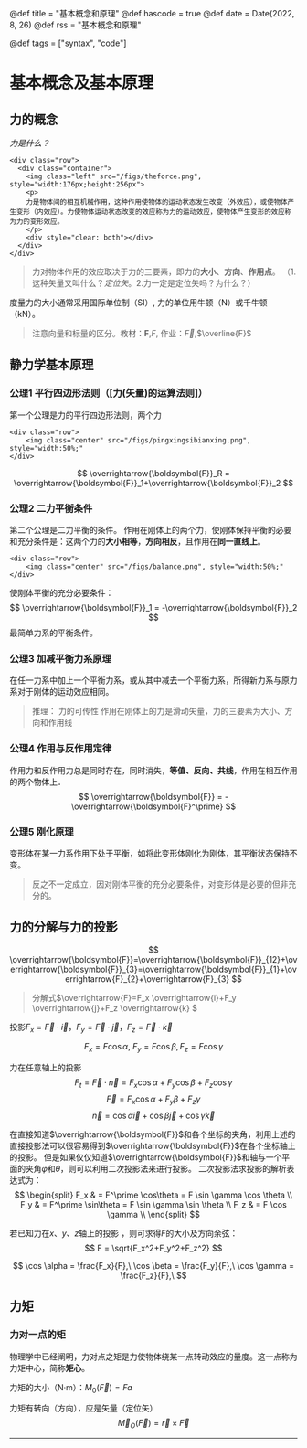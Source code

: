 @def title = "基本概念和原理"
@def hascode = true
@def date = Date(2022, 8, 26)
@def rss = "基本概念和原理"

@def tags = ["syntax", "code"]

# 基本概念及基本原理
## 力的概念

*力是什么？*

<!-- ![](figs/theforce.png) -->
~~~
<div class="row">
  <div class="container">
    <img class="left" src="/figs/theforce.png", style="width:176px;height:256px">
    <p>
    力是物体间的相互机械作用，这种作用使物体的运动状态发生改变（外效应），或使物体产生变形（内效应）。力使物体运动状态改变的效应称为力的运动效应，使物体产生变形的效应称为力的变形效应。
    </p>
    <div style="clear: both"></div>      
  </div>
</div>
~~~
> 力对物体作用的效应取决于力的三要素，即力的**大小**、**方向**、**作用点**。 （1.这种矢量又叫什么？*定位矢*。2.力一定是定位矢吗？为什么？）

度量力的大小通常采用国际单位制（SI）, 力的单位用牛顿（N）或千牛顿（kN）。

> 注意向量和标量的区分。教材：$\boldsymbol{F}$,$F$, 作业：$\overrightarrow{F}$,$\overline{F}$

## 静力学基本原理
### 公理1 平行四边形法则（[力(矢量)的运算法则]）
第一个公理是力的平行四边形法则，两个力
~~~
<div class="row">
    <img class="center" src="/figs/pingxingsibianxing.png", style="width:50%;" 
</div>
~~~

$$
\overrightarrow{\boldsymbol{F}}_R = \overrightarrow{\boldsymbol{F}}_1+\overrightarrow{\boldsymbol{F}}_2
$$

### 公理2 二力平衡条件
第二个公理是二力平衡的条件。
作用在刚体上的两个力，使刚体保持平衡的必要和充分条件是：这两个力的**大小相等**，**方向相反**，且作用在**同一直线上**。
~~~
<div class="row">
    <img class="center" src="/figs/balance.png", style="width:50%;" 
</div>
~~~

使刚体平衡的充分必要条件：
$$
\overrightarrow{\boldsymbol{F}}_1 = -\overrightarrow{\boldsymbol{F}}_2
$$
最简单力系的平衡条件。

### 公理3 加减平衡力系原理 
在任一力系中加上一个平衡力系，或从其中减去一个平衡力系，所得新力系与原力系对于刚体的运动效应相同。

> 推理： 力的可传性
> 作用在刚体上的力是滑动矢量，力的三要素为大小、方向和作用线

### 公理4  作用与反作用定律 
作用力和反作用力总是同时存在，同时消失，**等值、反向、共线**，作用在相互作用的两个物体上．
$$
\overrightarrow{\boldsymbol{F}} = -\overrightarrow{\boldsymbol{F}^\prime}
$$

### 公理5 刚化原理
变形体在某一力系作用下处于平衡，如将此变形体刚化为刚体，其平衡状态保持不变。

> 反之不一定成立，因对刚体平衡的充分必要条件，对变形体是必要的但非充分的。

## 力的分解与力的投影 
$$
\overrightarrow{\boldsymbol{F}}=\overrightarrow{\boldsymbol{F}}_{12}+\overrightarrow{\boldsymbol{F}}_{3}=\overrightarrow{\boldsymbol{F}}_{1}+\overrightarrow{F}_{2}+\overrightarrow{F}_{3}
$$
> 分解式$\overrightarrow{F}=F_x \overrightarrow{i}+F_y \overrightarrow{j}+F_z \overrightarrow{k} $

投影$F_x = \overrightarrow{F}\cdot\overrightarrow{i}$，$F_y = \overrightarrow{F}\cdot\overrightarrow{j}$，$F_z = \overrightarrow{F}\cdot\overrightarrow{k}$

$$
F_x = F \cos\alpha,\ F_y = F \cos\beta, F_z = F \cos\gamma
$$

力在任意轴上的投影
$$
F_t = \overrightarrow{F}\cdot\overrightarrow{n}
= F_x \cos \alpha + F_y \cos \beta + F_z \cos \gamma
$$
$$
\overrightarrow{F} = F_x \cos \alpha + F_y \beta + F_z \gamma 
$$
$$
\overrightarrow{n} = \cos \alpha \overrightarrow{i} + \cos \beta \overrightarrow{j} + \cos \gamma \overrightarrow{k}
$$

在直接知道$\overrightarrow{\boldsymbol{F}}$和各个坐标的夹角，利用上述的直接投影法可以很容易得到$\overrightarrow{\boldsymbol{F}}$在各个坐标轴上的投影。
但是如果仅仅知道$\overrightarrow{\boldsymbol{F}}$和轴与一个平面的夹角$\varphi$和$\theta$，则可以利用二次投影法来进行投影。
二次投影法求投影的解析表达式为：
$$
\begin{split}
F_x & = F^\prime \cos\theta = F \sin \gamma \cos \theta \\
F_y & = F^\prime \sin\theta = F \sin \gamma \sin \theta \\
F_z & = F \cos \gamma \\
\end{split}
$$

若已知力在$x$、$y$、$z$轴上的投影 ，则可求得$F$的大小及方向余弦：
$$
F = \sqrt{F_x^2+F_y^2+F_z^2}
$$

$$
\cos \alpha = \frac{F_x}{F},\ 
\cos \beta = \frac{F_y}{F},\ 
\cos \gamma = \frac{F_z}{F},\ 
$$

## 力矩
### 力对一点的矩
物理学中已经阐明，力对点之矩是力使物体绕某一点转动效应的量度。这一点称为力矩中心，简称**矩心**。

力矩的大小（N·m）：$M_0(\overrightarrow{F})=Fa$

力矩有转向（方向），应是矢量（定位矢）
$$
\overrightarrow{M}_O(\overrightarrow{F}) = \overrightarrow{r} \times \overrightarrow{F}
$$


---

